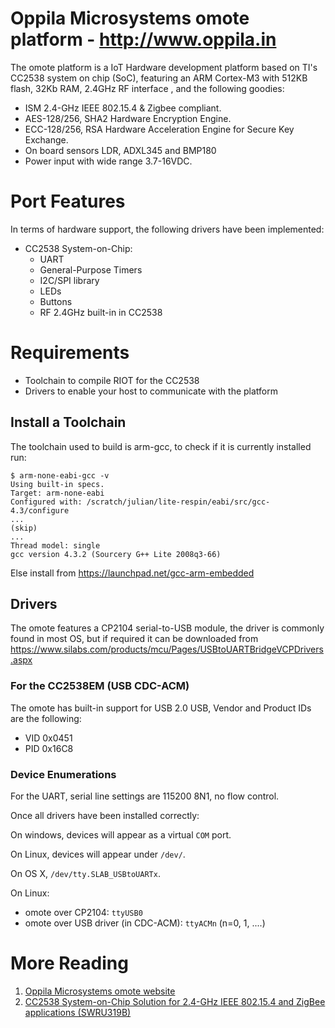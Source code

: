 Oppila Microsystems omote platform -  http://www.oppila.in
============================================

The omote platform  is a IoT Hardware development platform based
on TI's CC2538 system on chip (SoC), featuring an ARM Cortex-M3 with 512KB
flash, 32Kb RAM, 2.4GHz RF interface , and the
following goodies:

* ISM 2.4-GHz IEEE 802.15.4 & Zigbee compliant.
* AES-128/256, SHA2 Hardware Encryption Engine.
* ECC-128/256, RSA Hardware Acceleration Engine for Secure Key Exchange.
* On board sensors LDR, ADXL345 and BMP180
* Power input with wide range 3.7-16VDC.

Port Features
=============
In terms of hardware support, the following drivers have been implemented:

  * CC2538 System-on-Chip:
    * UART
    * General-Purpose Timers
    * I2C/SPI library
    * LEDs
    * Buttons
    * RF 2.4GHz built-in in CC2538

Requirements
============

 * Toolchain to compile RIOT for the CC2538
 * Drivers to enable your host to communicate with the platform

Install a Toolchain
-------------------
The toolchain used to build is arm-gcc, to check if it is currently installed run:

    $ arm-none-eabi-gcc -v
    Using built-in specs.
    Target: arm-none-eabi
    Configured with: /scratch/julian/lite-respin/eabi/src/gcc-4.3/configure
    ...
    (skip)
    ...
    Thread model: single
    gcc version 4.3.2 (Sourcery G++ Lite 2008q3-66)

Else install from <https://launchpad.net/gcc-arm-embedded>


Drivers
-------
The omote features a CP2104 serial-to-USB module, the driver is commonly found in most OS, but if required it can be downloaded
from <https://www.silabs.com/products/mcu/Pages/USBtoUARTBridgeVCPDrivers.aspx>


### For the CC2538EM (USB CDC-ACM)
The omote has built-in support for USB 2.0 USB, Vendor and Product IDs are the following:

  * VID 0x0451
  * PID 0x16C8

### Device Enumerations
For the UART, serial line settings are 115200 8N1, no flow control.

Once all drivers have been installed correctly:

On windows, devices will appear as a virtual `COM` port.

On Linux, devices will appear under `/dev/`.

On OS X, `/dev/tty.SLAB_USBtoUARTx`.

On Linux:

* omote over CP2104: `ttyUSB0`
* omote over USB driver (in CDC-ACM): `ttyACMn` (n=0, 1, ....)

More Reading
============
1. [Oppila Microsystems omote website](http://www.oppila.in)
2. [CC2538 System-on-Chip Solution for 2.4-GHz IEEE 802.15.4 and ZigBee applications (SWRU319B)][cc2538]

[cc2538]: http://www.ti.com/product/cc2538     "CC2538"

